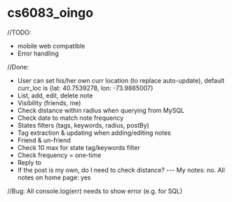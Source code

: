 # cs6083_oingo


//TODO:
* mobile web compatible
* Error handling


//Done:
* User can set his/her own curr location (to replace auto-update), default curr_loc is {lat: 40.7539278, lon: -73.9865007}
* List, add, edit, delete note
* Visibility (friends, me)
* Check distance within radius when querying from MySQL
* Check date to match note frequency
* States filters (tags, keywords, radius, postBy)
* Tag extraction & updating when adding/editing notes
* Friend & un-friend
* Check 10 max for state tag/keywords filter
* Check frequency = one-time
* Reply to
* If the post is my own, do I need to check distance? --- My notes: no. All notes on home page: yes

//Bug:
All console.log(err) needs to show error (e.g. for SQL)
